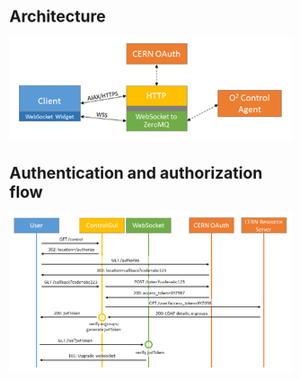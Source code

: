 # Architecture
![Control GUI Architecture](./images/architecture.png "Prototype of Control GUI - Architecture")

# Authentication and authorization flow
![Control GUI Authentication](./images/auth.png "Authentication and authorization flow")
